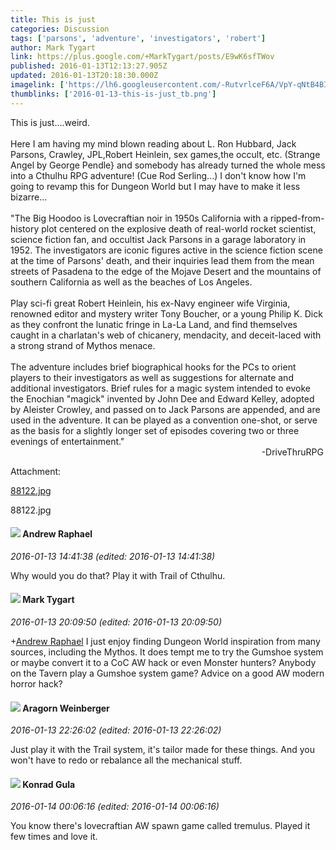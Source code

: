 ```yaml
---
title: This is just
categories: Discussion
tags: ['parsons', 'adventure', 'investigators', 'robert']
author: Mark Tygart
link: https://plus.google.com/+MarkTygart/posts/E9wK6sfTWov
published: 2016-01-13T12:13:27.905Z
updated: 2016-01-13T20:18:30.000Z
imagelink: ['https://lh6.googleusercontent.com/-RutvrlceF6A/VpY-qNtB4BI/AAAAAAAABVw/YWgUQA2qQ0k/88122.jpg']
thumblinks: ['2016-01-13-this-is-just_tb.png']
---
```


This is just....weird.<br /><br />Here I am having my mind blown reading about L. Ron Hubbard, Jack Parsons, Crawley, JPL,Robert Heinlein, sex games,the occult, etc. (Strange Angel by George Pendle} and somebody has already turned the whole mess into a Cthulhu RPG adventure! (Cue Rod Serling...) I don&#39;t know how I&#39;m going to revamp this for Dungeon World but I may have to make it less bizarre...<br /><br />&quot;The Big Hoodoo is Lovecraftian noir in 1950s California with a ripped-from-history plot centered on the explosive death of real-world rocket scientist, science fiction fan, and occultist Jack Parsons in a garage laboratory in 1952. The investigators are iconic figures active in the science fiction scene at the time of Parsons&#39; death, and their inquiries lead them from the mean streets of Pasadena to the edge of the Mojave Desert and the mountains of southern California as well as the beaches of Los Angeles.<br /><br />Play sci-fi great Robert Heinlein, his ex-Navy engineer wife Virginia, renowned editor and mystery writer Tony Boucher, or a young Philip K. Dick as they confront the lunatic fringe in La-La Land, and find themselves caught in a charlatan&#39;s web of chicanery, mendacity, and deceit-laced with a strong strand of Mythos menace.<br /><br />The adventure includes brief biographical hooks for the PCs to orient players to their investigators as well as suggestions for alternate and additional investigators. Brief rules for a magic system intended to evoke the Enochian &quot;magick&quot; invented by John Dee and Edward Kelley, adopted by Aleister Crowley, and passed on to Jack Parsons are appended, and are used in the adventure. It can be played as a convention one-shot, or serve as the basis for a slightly longer set of episodes covering two or three evenings of entertainment.&quot;<br />                                                                                                      -DriveThruRPG


Attachment:

<a href='https://plus.google.com/photos/118088719859349999400/albums/6239243227129496385/6239243228722356242?sqi=100084733231320276299&sqsi=495ab0e7-7352-40c7-9718-677d19c9273e&sqi=100084733231320276299&sqsi=495ab0e7-7352-40c7-9718-677d19c9273e&sqi=100084733231320276299&sqsi=495ab0e7-7352-40c7-9718-677d19c9273e&sqi=100084733231320276299&sqsi=495ab0e7-7352-40c7-9718-677d19c9273e&sqi=100084733231320276299&sqsi=495ab0e7-7352-40c7-9718-677d19c9273e&sqi=100084733231320276299&sqsi=495ab0e7-7352-40c7-9718-677d19c9273e&sqi=100084733231320276299&sqsi=495ab0e7-7352-40c7-9718-677d19c9273e'>88122.jpg</a>


88122.jpg
<div id='comment z12mxzcwfpqlelomi22sizqwevrchveui'>
  <h4><img src='{{site.baseurl}}//images/avatars/116485797126508201641_photo.jpg'> Andrew Raphael</h4>
      <p><cite>2016-01-13 14:41:38 (edited: 2016-01-13 14:41:38)</cite></p>
        <p>Why would you do that? Play it with Trail of Cthulhu.</p>
</div>
        

<div id='comment z12mxzcwfpqlelomi22sizqwevrchveui'>
  <h4><img src='{{site.baseurl}}//images/avatars/118088719859349999400_photo.jpg'> Mark Tygart</h4>
      <p><cite>2016-01-13 20:09:50 (edited: 2016-01-13 20:09:50)</cite></p>
        <p><span class="proflinkWrapper"><span class="proflinkPrefix">+</span><a class="proflink" href="https://plus.google.com/116485797126508201641" oid="116485797126508201641">Andrew Raphael</a></span> I just enjoy finding Dungeon World inspiration from many sources, including the Mythos. It does tempt me to try the Gumshoe system or maybe convert it to a CoC AW hack or even Monster hunters? Anybody on the Tavern play a Gumshoe system game? Advice on a good AW modern horror hack?</p>
</div>
        

<div id='comment z12mxzcwfpqlelomi22sizqwevrchveui'>
  <h4><img src='{{site.baseurl}}//images/avatars/115174249707914982754_photo.jpg'> Aragorn Weinberger</h4>
      <p><cite>2016-01-13 22:26:02 (edited: 2016-01-13 22:26:02)</cite></p>
        <p>Just play it with the Trail system, it&#39;s tailor made for these things. And you won&#39;t have to redo or rebalance all the mechanical stuff.</p>
</div>
        

<div id='comment z12mxzcwfpqlelomi22sizqwevrchveui'>
  <h4><img src='{{site.baseurl}}//images/avatars/107027196835136568356_photo.jpg'> Konrad Gula</h4>
      <p><cite>2016-01-14 00:06:16 (edited: 2016-01-14 00:06:16)</cite></p>
        <p>You know there&#39;s lovecraftian AW spawn game called tremulus. Played it few times and love it.</p>
</div>
        